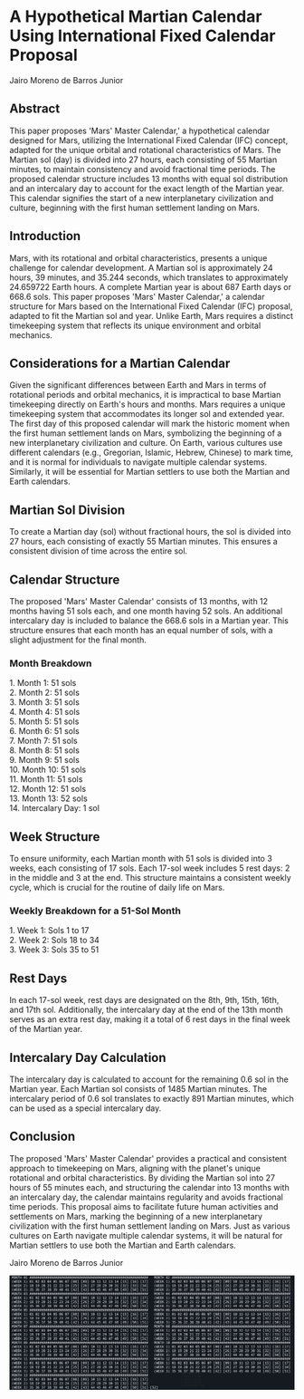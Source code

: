 # A Hypothetical Martian Calendar Using International Fixed Calendar Proposal

Jairo Moreno de Barros Junior

## Abstract

This paper proposes 'Mars' Master Calendar,' a hypothetical calendar designed for Mars, utilizing the International Fixed Calendar (IFC) concept, adapted for the unique orbital and rotational characteristics of Mars. The Martian sol (day) is divided into 27 hours, each consisting of 55 Martian minutes, to maintain consistency and avoid fractional time periods. The proposed calendar structure includes 13 months with equal sol distribution and an intercalary day to account for the exact length of the Martian year. This calendar signifies the start of a new interplanetary civilization and culture, beginning with the first human settlement landing on Mars.

## Introduction

Mars, with its rotational and orbital characteristics, presents a unique challenge for calendar development. A Martian sol is approximately 24 hours, 39 minutes, and 35.244 seconds, which translates to approximately 24.659722 Earth hours. A complete Martian year is about 687 Earth days or 668.6 sols. This paper proposes 'Mars' Master Calendar,' a calendar structure for Mars based on the International Fixed Calendar (IFC) proposal, adapted to fit the Martian sol and year. Unlike Earth, Mars requires a distinct timekeeping system that reflects its unique environment and orbital mechanics.

## Considerations for a Martian Calendar

Given the significant differences between Earth and Mars in terms of rotational periods and orbital mechanics, it is impractical to base Martian timekeeping directly on Earth's hours and months. Mars requires a unique timekeeping system that accommodates its longer sol and extended year. The first day of this proposed calendar will mark the historic moment when the first human settlement lands on Mars, symbolizing the beginning of a new interplanetary civilization and culture. On Earth, various cultures use different calendars (e.g., Gregorian, Islamic, Hebrew, Chinese) to mark time, and it is normal for individuals to navigate multiple calendar systems. Similarly, it will be essential for Martian settlers to use both the Martian and Earth calendars.

## Martian Sol Division

To create a Martian day (sol) without fractional hours, the sol is divided into 27 hours, each consisting of exactly 55 Martian minutes. This ensures a consistent division of time across the entire sol.

## Calendar Structure

The proposed 'Mars' Master Calendar' consists of 13 months, with 12 months having 51 sols each, and one month having 52 sols. An additional intercalary day is included to balance the 668.6 sols in a Martian year. This structure ensures that each month has an equal number of sols, with a slight adjustment for the final month.

### Month Breakdown

1\. Month 1: 51 sols  
2\. Month 2: 51 sols  
3\. Month 3: 51 sols  
4\. Month 4: 51 sols  
5\. Month 5: 51 sols  
6\. Month 6: 51 sols  
7\. Month 7: 51 sols  
8\. Month 8: 51 sols  
9\. Month 9: 51 sols  
10\. Month 10: 51 sols  
11\. Month 11: 51 sols  
12\. Month 12: 51 sols  
13\. Month 13: 52 sols  
14\. Intercalary Day: 1 sol  

## Week Structure

To ensure uniformity, each Martian month with 51 sols is divided into 3 weeks, each consisting of 17 sols. Each 17-sol week includes 5 rest days: 2 in the middle and 3 at the end. This structure maintains a consistent weekly cycle, which is crucial for the routine of daily life on Mars.

### Weekly Breakdown for a 51-Sol Month

1\. Week 1: Sols 1 to 17  
2\. Week 2: Sols 18 to 34  
3\. Week 3: Sols 35 to 51  

## Rest Days

In each 17-sol week, rest days are designated on the 8th, 9th, 15th, 16th, and 17th sol. Additionally, the intercalary day at the end of the 13th month serves as an extra rest day, making it a total of 6 rest days in the final week of the Martian year.

## Intercalary Day Calculation

The intercalary day is calculated to account for the remaining 0.6 sol in the Martian year. Each Martian sol consists of 1485 Martian minutes. The intercalary period of 0.6 sol translates to exactly 891 Martian minutes, which can be used as a special intercalary day.

## Conclusion

The proposed 'Mars' Master Calendar' provides a practical and consistent approach to timekeeping on Mars, aligning with the planet's unique rotational and orbital characteristics. By dividing the Martian sol into 27 hours of 55 minutes each, and structuring the calendar into 13 months with an intercalary day, the calendar maintains regularity and avoids fractional time periods. This proposal aims to facilitate future human activities and settlements on Mars, marking the beginning of a new interplanetary civilization with the first human settlement landing on Mars. Just as various cultures on Earth navigate multiple calendar systems, it will be natural for Martian settlers to use both the Martian and Earth calendars.

Jairo Moreno de Barros Junior


![mars calendar](https://github.com/masterzion/mars_calendar/blob/main/Screenshot_20240703_025513.png?raw=true)
